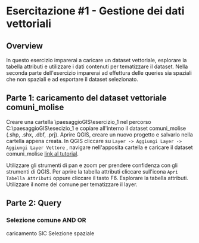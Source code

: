 # Esercitazione #1 - Gestione dei dati vettoriali

## Overview

In questo esercizio imparerai a caricare un dataset vettoriale, esplorare la tabella attributi e utilizzare i dati contenuti per tematizzare il dataset. Nella seconda parte dell'esercizio imparerai ad effettura delle queries sia spaziali che non spaziali e ad esportare il dataset selezionato.

## Parte 1: caricamento del dataset vettoriale comuni_molise

Creare una cartella \paesaggioGIS\esercizio_1 nel percorso C:\paesaggioGIS\esecizio_1 e copiare all'interno il dataset comuni_molise (.shp, .shx, .dbf, .prj). Aprire QGIS, creare un nuovo progetto e salvarlo nella cartella appena creata.
In QGIS cliccare su `Layer -> Aggiungi Layer -> Aggiungi Layer Vettore` , navigare nell'apposita cartella e caricare il dataset comuni_molise [link al tutorial](./materiale/tutorial/caricamento_vettoriali/index).


Utilizzare gli strumenti di pan e zoom per prendere confidenza con gli strumenti di QGIS. Per aprire la tabella attributi cliccare sull'icona `Apri Tabella Attributi` oppure cliccare il tasto F6. Esplorare la tabella attributi. Utilizzare il nome del comune per tematizzare il layer.

## Parte 2: Query

### Selezione comune AND OR

caricamento SIC
Selezione spaziale

